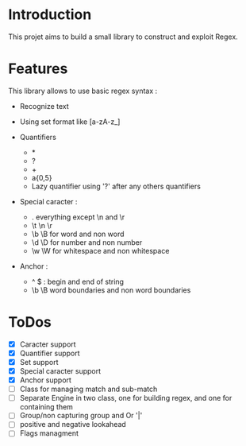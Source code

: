 # Introduction

This projet aims to build a small library to construct and exploit Regex.

# Features

This library allows to use basic regex syntax :

 - Recognize text
 - Using set format like [a-zA-z_]
 - Quantifiers
	- \*
	- ?
	- \+
	- a{0,5}
	- Lazy quantifier using '?' after any others quantifiers
- Special caracter :
	- . everything except \n and \r
	- \t \n \r
	- \b \B for word and non word
	- \d \D for number and non number
	- \w \W for whitespace and non whitespace

- Anchor :
	- ^ $ : begin and end of string
	- \b \B word boundaries and non word boundaries

# ToDos

- [x] Caracter support
- [x] Quantifier support
- [x] Set support
- [x] Special caracter support
- [x] Anchor support
- [ ] Class for managing match and sub-match
- [ ] Separate Engine in two class, one for building regex, and one for containing them
- [ ] Group/non capturing group and Or '|'
- [ ] positive and negative lookahead
- [ ] Flags managment